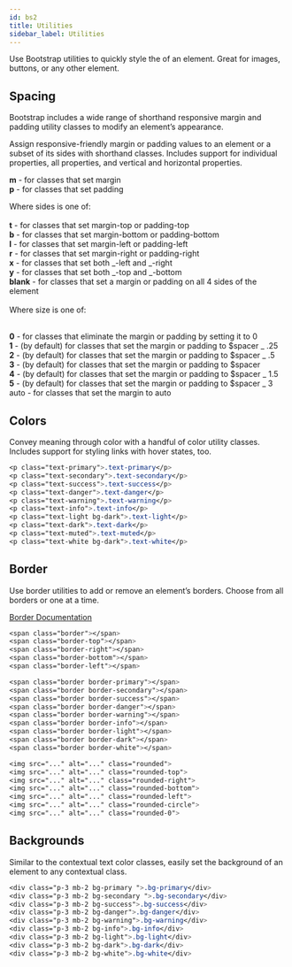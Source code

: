 ```yaml
---
id: bs2
title: Utilities
sidebar_label: Utilities
---
```


Use Bootstrap utilities to quickly style the of an element. Great for images, buttons, or any other element.

## Spacing

Bootstrap includes a wide range of shorthand responsive margin and padding utility classes to modify an element’s appearance.

Assign responsive-friendly margin or padding values to an element or a subset of its sides with shorthand classes. Includes support for individual properties, all properties, and vertical and horizontal properties.

**m** - for classes that set margin<br/> **p** - for classes that set padding

Where sides is one of:<br/><br/> **t** - for classes that set margin-top or padding-top<br/> **b** - for classes that set margin-bottom or padding-bottom<br/> **l** - for classes that set margin-left or padding-left<br/> **r** - for classes that set margin-right or padding-right<br/> **x** - for classes that set both _-left and _-right<br/> **y** - for classes that set both _-top and _-bottom<br/> **blank** - for classes that set a margin or padding on all 4 sides of the element<br/> <br/> Where size is one of:<br/> <br/>

**0** - for classes that eliminate the margin or padding by setting it to 0<br/> **1** - (by default) for classes that set the margin or padding to $spacer _ .25<br/> **2** - (by default) for classes that set the margin or padding to $spacer _ .5<br/> **3** - (by default) for classes that set the margin or padding to $spacer<br/> **4** - (by default) for classes that set the margin or padding to $spacer _ 1.5<br/> **5** - (by default) for classes that set the margin or padding to $spacer _ 3<br/> auto - for classes that set the margin to auto<br/>

## Colors

Convey meaning through color with a handful of color utility classes. Includes support for styling links with hover states, too.

```css title="Colors"
<p class="text-primary">.text-primary</p>
<p class="text-secondary">.text-secondary</p>
<p class="text-success">.text-success</p>
<p class="text-danger">.text-danger</p>
<p class="text-warning">.text-warning</p>
<p class="text-info">.text-info</p>
<p class="text-light bg-dark">.text-light</p>
<p class="text-dark">.text-dark</p>
<p class="text-muted">.text-muted</p>
<p class="text-white bg-dark">.text-white</p>
```

## Border

Use border utilities to add or remove an element’s borders. Choose from all borders or one at a time.

[Border Documentation](https://getbootstrap.com/docs/4.0/utilities/borders/)

```css title="Border"
<span class="border"></span>
<span class="border-top"></span>
<span class="border-right"></span>
<span class="border-bottom"></span>
<span class="border-left"></span>
```

```css title="Color"
<span class="border border-primary"></span>
<span class="border border-secondary"></span>
<span class="border border-success"></span>
<span class="border border-danger"></span>
<span class="border border-warning"></span>
<span class="border border-info"></span>
<span class="border border-light"></span>
<span class="border border-dark"></span>
<span class="border border-white"></span>
```

```css title="Radius"
<img src="..." alt="..." class="rounded">
<img src="..." alt="..." class="rounded-top">
<img src="..." alt="..." class="rounded-right">
<img src="..." alt="..." class="rounded-bottom">
<img src="..." alt="..." class="rounded-left">
<img src="..." alt="..." class="rounded-circle">
<img src="..." alt="..." class="rounded-0">
```

## Backgrounds

Similar to the contextual text color classes, easily set the background of an element to any contextual class.

```css title="Background Colors"
<div class="p-3 mb-2 bg-primary ">.bg-primary</div>
<div class="p-3 mb-2 bg-secondary ">.bg-secondary</div>
<div class="p-3 mb-2 bg-success">.bg-success</div>
<div class="p-3 mb-2 bg-danger">.bg-danger</div>
<div class="p-3 mb-2 bg-warning">.bg-warning</div>
<div class="p-3 mb-2 bg-info">.bg-info</div>
<div class="p-3 mb-2 bg-light">.bg-light</div>
<div class="p-3 mb-2 bg-dark">.bg-dark</div>
<div class="p-3 mb-2 bg-white">.bg-white</div>
```
